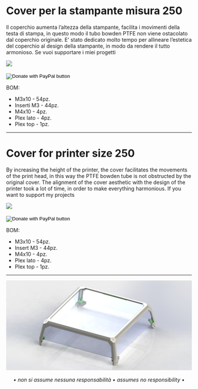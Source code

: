 # Cover per la stampante misura 250

Il coperchio aumenta l’altezza della stampante, facilita i movimenti della testa di stampa, in questo modo il tubo bowden PTFE non viene ostacolato dal coperchio originale.
E’ stato dedicato molto tempo per allineare l’estetica del coperchio al design della stampante, in modo da rendere il tutto armonioso.
Se vuoi supportare i miei progetti

[![](https://www.paypalobjects.com/en_US/i/btn/btn_donate_LG.gif)](https://www.paypal.com/donate/?business=WEP7ZAT7WRN88&no_recurring=0&currency_code=EUR)
<form action="https://www.paypal.com/donate" method="post" target="_top">
<input type="hidden" name="business" value="WEP7ZAT7WRN88" />
<input type="hidden" name="no_recurring" value="0" />
<input type="hidden" name="currency_code" value="EUR" />
<input type="image" src="https://www.paypalobjects.com/en_US/i/btn/btn_donate_SM.gif" border="0" name="submit" title="PayPal - The safer, easier way to pay online!" alt="Donate with PayPal button" />
<img alt="" border="0" src="https://www.paypal.com/en_IT/i/scr/pixel.gif" width="1" height="1" />
</form>

BOM:
- M3x10 - 54pz.
- Inserti M3 - 44pz.
- M4x10 - 4pz.
- Plex lato - 4pz.
- Plex top - 1pz.

---

# Cover for printer size 250

By increasing the height of the printer, the cover facilitates the movements of the print head, in this way the PTFE bowden tube is not obstructed by the original cover.
The alignment of the cover aesthetic with the design of the printer took a lot of time, in order to make everything harmonious.
If you want to support my projects

[![](https://www.paypalobjects.com/en_US/i/btn/btn_donate_LG.gif)](https://www.paypal.com/donate/?business=WEP7ZAT7WRN88&no_recurring=0&currency_code=EUR)
<form action="https://www.paypal.com/donate" method="post" target="_top">
<input type="hidden" name="business" value="WEP7ZAT7WRN88" />
<input type="hidden" name="no_recurring" value="0" />
<input type="hidden" name="currency_code" value="EUR" />
<input type="image" src="https://www.paypalobjects.com/en_US/i/btn/btn_donate_SM.gif" border="0" name="submit" title="PayPal - The safer, easier way to pay online!" alt="Donate with PayPal button" />
<img alt="" border="0" src="https://www.paypal.com/en_IT/i/scr/pixel.gif" width="1" height="1" />
</form>

BOM:
- M3x10 - 54pz.
- Insert M3 - 44pz.
- M4x10 - 4pz.
- Plex lato - 4pz.
- Plex top - 1pz.

---

![1](Image/Cover_250.jpg)
<p align="center"><em>• non si assume nessuna responsabilità • assumes no responsibility •</em></p>
